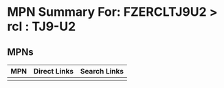 



# MPN Summary For: FZERCLTJ9U2 > rcl : TJ9-U2

## MPNs
  

|MPN|Direct Links|Search Links|
| :--- | :--- | :--- |
||||
